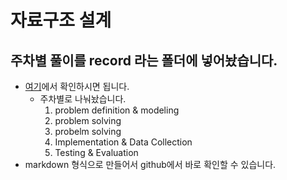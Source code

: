 
# 자료구조 설계
## 주차별 풀이를 record 라는 폴더에 넣어놨습니다.
- [여기](http://github.com)에서 확인하시면 됩니다. 
    - 주차별로 나눠놨습니다. 
        1. problem definition & modeling 
        2. problem solving 
        3. probelm solving
        4. Implementation & Data Collection
        5. Testing & Evaluation
- markdown 형식으로 만들어서 github에서 바로 확인할 수 있습니다.

